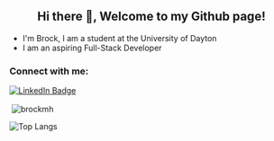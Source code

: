 <h2 align="center">Hi there 👋, Welcome to my Github page!</h2>
<ul>
  <li>I'm Brock, I am a student at the University of Dayton </li>
  <li> I am an aspiring Full-Stack Developer</li>
</ul>

<h3 align="left">Connect with me:</h3>
<div id="badges">
  <a href="https://www.linkedin.com/in/brock-hensley-883525230/">
    <img src="https://img.shields.io/badge/LinkedIn-blue?style=for-the-badge&logo=linkedin&logoColor=white" alt="LinkedIn Badge"/>
  </a>
</div>

<p>&nbsp;<img align="center" src="https://github-readme-stats.vercel.app/api?username=brockmh&show_icons=true&locale=en" alt="brockmh" /></p>

 ![Top Langs](https://github-readme-stats.vercel.app/api/top-langs/?username=brockmh&layout=compact) 

